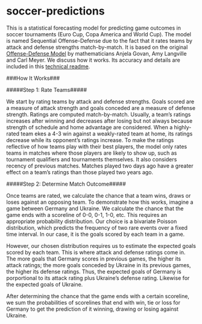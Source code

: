 # soccer-predictions

This is a statistical forecasting model for predicting game outcomes in soccer tournaments (Euro Cup, Copa America and World Cup).   The model is named Sequential Offense-Defense due to the fact that it rates teams by attack and defense strengths match-by-match.  It is based on the original [Offense-Defense Model](http://meyer.math.ncsu.edu/Meyer/Talks/OD_RankingCharleston.pdf) by mathematicians Anjela Govan, Amy Langville and Carl Meyer.   We discuss how it works.  Its accuracy and details are included in this [technical readme](https://github.com/thezane/soccer-predictions/blob/master/technicalReadme.pdf).

###How It Works###

#####Step 1: Rate Teams#####

We start by rating teams by attack and defense strengths.  Goals scored are a measure of attack strength and goals conceded are a measure of defense strength.  Ratings are computed match-by-match.  Usually, a team’s ratings increases after winning and decreases after losing but not always because strength of schedule and home advantage are considered.  When a highly-rated team ekes a 4-3 win against a weakly-rated team at home, its ratings decrease while its opponent’s ratings increase.  To make the ratings reflective of how teams play with their best players, the model only rates teams in matches where those players are likely to show up, such as tournament qualifiers and tournaments themselves.  It also considers recency of previous matches.  Matches played two days ago have a greater effect on a team’s ratings than those played two years ago.

#####Step 2: Determine Match Outcome#####

Once teams are rated, we calculate the chance that a team wins, draws or loses against an opposing team.  To demonstrate how this works,
imagine a game between Germany and Ukraine.  We calculate the chance that the game ends with a scoreline of 0-0, 0-1, 1-0, etc.  This
requires an appropriate probability distribution.  Our choice is a bivariate Poisson distribution, which predicts the frequency of two rare
events over a fixed time interval.  In our case, it is the goals scored by each team in a game.

However, our chosen distribution requires us to estimate the expected goals scored by each team.  This is where attack and defense ratings
come in.  The more goals that Germany scores in previous games, the higher its attack ratings; the more goals conceded by Ukraine in its
previous games, the higher its defense ratings.  Thus, the expected goals of Germany is porportional to its attack rating plus Ukraine’s
defense rating.  Likewise for the expected goals of Ukraine.

After determining the chance that the game ends with a certain scoreline, we sum the probabilities of scorelines that end with win, tie or
loss for Germany to get the prediction of it winning, drawing or losing against Ukraine.
